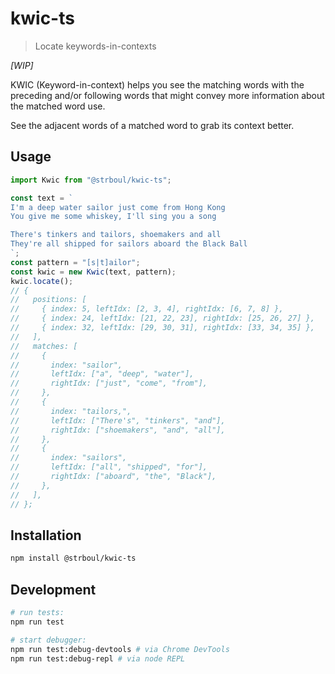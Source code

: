 # kwic-ts

>  Locate keywords-in-contexts 

<!-- badges: start -->
<!-- badges: end -->

*[WIP]*

KWIC (Keyword-in-context) helps you see the
matching words with the preceding and/or following words that might convey more
information about the matched word use.

See the adjacent words of a matched word to grab its context better.

## Usage

```js
import Kwic from "@strboul/kwic-ts";

const text = `
I'm a deep water sailor just come from Hong Kong
You give me some whiskey, I'll sing you a song

There's tinkers and tailors, shoemakers and all
They're all shipped for sailors aboard the Black Ball
`;
const pattern = "[s|t]ailor";
const kwic = new Kwic(text, pattern);
kwic.locate();
// {
//   positions: [
//     { index: 5, leftIdx: [2, 3, 4], rightIdx: [6, 7, 8] },
//     { index: 24, leftIdx: [21, 22, 23], rightIdx: [25, 26, 27] },
//     { index: 32, leftIdx: [29, 30, 31], rightIdx: [33, 34, 35] },
//   ],
//   matches: [
//     {
//       index: "sailor",
//       leftIdx: ["a", "deep", "water"],
//       rightIdx: ["just", "come", "from"],
//     },
//     {
//       index: "tailors,",
//       leftIdx: ["There's", "tinkers", "and"],
//       rightIdx: ["shoemakers", "and", "all"],
//     },
//     {
//       index: "sailors",
//       leftIdx: ["all", "shipped", "for"],
//       rightIdx: ["aboard", "the", "Black"],
//     },
//   ],
// };
```

<!-- It's also possible to specify the number of words before and after the matching -->
<!-- word independently *(default is 3)*. -->

## Installation

```bash
npm install @strboul/kwic-ts
```

## Development

```bash
# run tests:
npm run test

# start debugger:
npm run test:debug-devtools # via Chrome DevTools
npm run test:debug-repl # via node REPL
```
